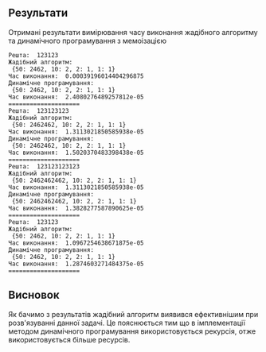 ## Результати ##
Отримані результати вимірювання часу виконання жадібного алгоритму та 
динамічного програмування з мемоізацією
```text
Решта:  123123
Жадібний алгоритм:
 {50: 2462, 10: 2, 2: 1, 1: 1}
Час виконання:  0.00039196014404296875
Динамічне програмування:
 {50: 2462, 10: 2, 2: 1, 1: 1}
Час виконання:  2.4080276489257812e-05
====================
Решта:  123123123
Жадібний алгоритм:
 {50: 2462462, 10: 2, 2: 1, 1: 1}
Час виконання:  1.3113021850585938e-05
Динамічне програмування:
 {50: 2462462, 10: 2, 2: 1, 1: 1}
Час виконання:  1.5020370483398438e-05
====================
Решта:  123123123123
Жадібний алгоритм:
 {50: 2462462462, 10: 2, 2: 1, 1: 1}
Час виконання:  1.3113021850585938e-05
Динамічне програмування:
 {50: 2462462462, 10: 2, 2: 1, 1: 1}
Час виконання:  1.3828277587890625e-05
====================
Решта:  123123
Жадібний алгоритм:
 {50: 2462, 10: 2, 2: 1, 1: 1}
Час виконання:  1.0967254638671875e-05
Динамічне програмування:
 {50: 2462, 10: 2, 2: 1, 1: 1}
Час виконання:  1.2874603271484375e-05
====================
```

## Висновок
Як бачимо з результатів жадібний алгоритм виявився ефективнішим при розв'язуванні данної задачі. 
Це пояснюється тим що в імплементації методом динамічного програмування використовується рекурсія, отже використовується більше ресурсів.
